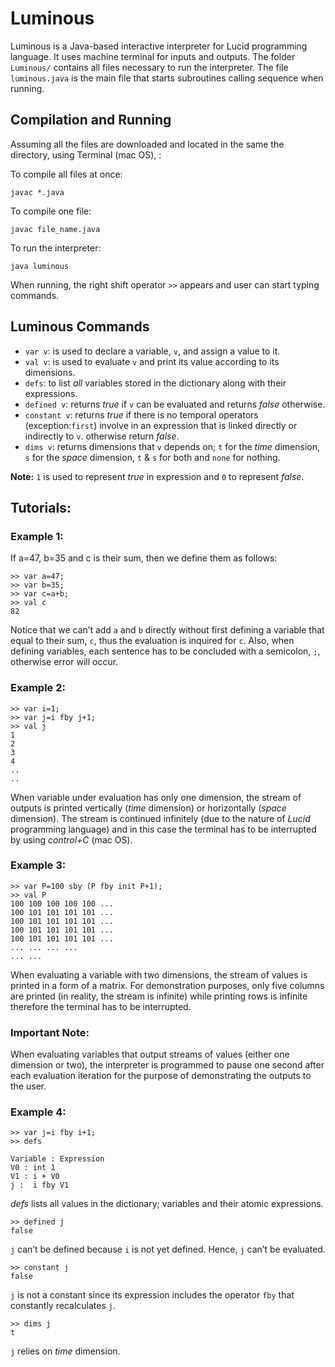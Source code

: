 
# Luminous

Luminous is a Java-based interactive interpreter for Lucid programming language. It uses machine terminal for inputs and outputs. The folder `Luminous/` contains all files necessary to run the interpreter. The file `luminous.java` is the main file that starts subroutines calling sequence when running. 


## Compilation and Running 

Assuming all the files are downloaded and located in the same the directory, using Terminal (mac OS), : 

To compile all files at once:
```
javac *.java
```

To compile one file:
```
javac file_name.java
```

To run the interpreter: 
```
java luminous
```

When running, the right shift operator `>>` appears and user can start typing commands.


## Luminous Commands
*	`var v`: is used to declare a variable, `v`, and assign a value to it. 
*	`val v`: is used to evaluate `v` and print its value according to its dimensions. 
*	`defs`: to list *all* variables stored in the dictionary along with their expressions. 
*	`defined v`: returns *true* if `v` can be evaluated and returns *false* otherwise. 
*	`constant v`: returns *true* if there is no temporal operators (exception:`first`) involve in an expression that is linked directly or indirectly to `v`. otherwise return *false*.
*	`dims v`: returns dimensions that `v` depends on; `t` for the *time* dimension, `s` for the *space* dimension, `t` & `s` for both and `none` for nothing. 

**Note:** `1` is used to represent *true* in expression and `0` to represent *false*. 


## Tutorials:

### Example 1:

If a=47, b=35 and c is their sum, then we define them as follows:
```
>> var a=47;
>> var b=35;
>> var c=a+b;
>> val c
82
```
Notice that we can’t add `a` and `b` directly without first defining a variable that equal to their sum, `c`, thus the evaluation is inquired for `c`. Also, when defining variables, each sentence has to be concluded with a semicolon, `;`, otherwise error will occur. 


### Example 2:
```
>> var i=1;
>> var j=i fby j+1;
>> val j
1 
2 
3 
4
..
..
```
When variable under evaluation has only one dimension, the stream of outputs is printed vertically (*time* dimension) or horizontally (*space* dimension). The stream is continued infinitely (due to the nature of *Lucid* programming language) and in this case the terminal has to be interrupted by using *control+C* (mac OS).

### Example 3:
```
>> var P=100 sby (P fby init P+1);  
>> val P
100 100 100 100 100 ...
100 101 101 101 101 ...
100 101 101 101 101 ...
100 101 101 101 101 ...
100 101 101 101 101 ...
... ... ... ...
... ...
```
When evaluating a variable with two dimensions, the stream of values is printed in a form of a matrix. For demonstration purposes, only five columns are printed (in reality, the stream is infinite) while printing rows is infinite therefore the terminal has to be interrupted. 

### Important Note: 
When evaluating variables that output streams of values (either one dimension or two), the interpreter is programmed to pause one second after each evaluation iteration for the purpose of demonstrating the outputs to the user. 

### Example 4:
```
>> var j=i fby i+1;
>> defs

Variable : Expression
V0 : int 1
V1 : i + V0
j :  i fby V1
```
*defs* lists all values in the dictionary; variables and their atomic expressions. 

```
>> defined j
false
```
`j` can’t be defined because `i` is not yet defined. Hence, `j` can’t be evaluated. 

```
>> constant j
false
```
`j` is not a constant since its expression includes the operator `fby` that constantly recalculates `j`.

```
>> dims j
t
```
`j` relies on *time* dimension. 
